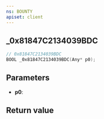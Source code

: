 ```yaml
---
ns: BOUNTY
apiset: client
---
```

## _0x81847C2134039BDC

```c
// 0x81847C2134039BDC
BOOL _0x81847C2134039BDC(Any* p0);
```


## Parameters
* **p0**:

## Return value